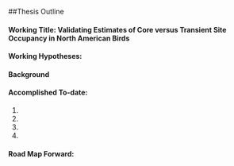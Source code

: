 ##Thesis Outline

#### Working Title: Validating Estimates of Core versus Transient Site Occupancy in North American Birds

#### Working Hypotheses: 

#### Background  

#### Accomplished To-date: 
1. 
2. 
3. 
4. 

#### Road Map Forward: 




